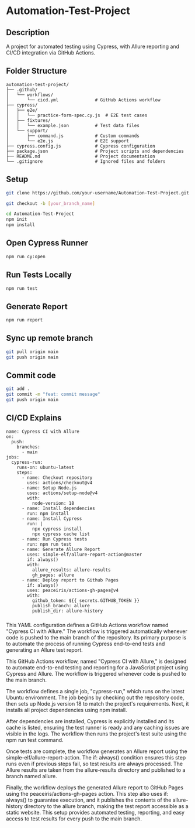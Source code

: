 # Automation-Test-Project

## Description

A project for automated testing using Cypress, with Allure reporting and CI/CD integration via GitHub Actions.

## Folder Structure

```
automation-test-project/
├── .github/
│   └── workflows/
│       └── cicd.yml              # GitHub Actions workflow
├── cypress/
│   ├── e2e/
│   │   └── practice-form-spec.cy.js  # E2E test cases
│   ├── fixtures/
│   │   └── example.json          # Test data files
│   └── support/
│       ├── command.js            # Custom commands
│       └── e2e.js                # E2E support
├── cypress.config.js             # Cypress configuration
├── package.json                  # Project scripts and dependencies
├── README.md                     # Project documentation
└── .gitignore                    # Ignored files and folders
```

## Setup

```bash
git clone https://github.com/your-username/Automation-Test-Project.git

git checkout -b [your_branch_name]

cd Automation-Test-Project
npm init
npm install
```

## Open Cypress Runner

```bash
npm run cy:open
```

## Run Tests Locally

```bash
npm run test
```

## Generate Report

```bash
npm run report
```
## Sync up remote branch
```bash
git pull origin main
git push origin main 
```
## Commit code
```bash
git add .
git commit -m "feat: commit message"
git push origin main 
```
## CI/CD Explains
```
name: Cypress CI with Allure
on:
  push:
    branches:
      - main
jobs:
  cypress-run:
    runs-on: ubuntu-latest
    steps:
      - name: Checkout repository
        uses: actions/checkout@v4
      - name: Setup Node.js
        uses: actions/setup-node@v4
        with:
          node-version: 18
      - name: Install dependencies
        run: npm install
      - name: Install Cypress
        run: |
          npx cypress install
          npx cypress cache list
      - name: Run Cypress tests
        run: npm run test
      - name: Generate Allure Report
        uses: simple-elf/allure-report-action@master
        if: always()
        with:
          allure_results: allure-results
          gh_pages: allure
      - name: Deploy report to Github Pages
        if: always()
        uses: peaceiris/actions-gh-pages@v4
        with:
          github_token: ${{ secrets.GITHUB_TOKEN }}
          publish_branch: allure
          publish_dir: allure-history
```
###
This YAML configuration defines a GitHub Actions workflow named "Cypress CI with Allure." The workflow is triggered automatically whenever code is pushed to the main branch of the repository. Its primary purpose is to automate the process of running Cypress end-to-end tests and generating an Allure test report.

This GitHub Actions workflow, named "Cypress CI with Allure," is designed to automate end-to-end testing and reporting for a JavaScript project using Cypress and Allure. The workflow is triggered whenever code is pushed to the main branch.

The workflow defines a single job, "cypress-run," which runs on the latest Ubuntu environment. The job begins by checking out the repository code, then sets up Node.js version 18 to match the project's requirements. Next, it installs all project dependencies using npm install.

After dependencies are installed, Cypress is explicitly installed and its cache is listed, ensuring the test runner is ready and any caching issues are visible in the logs. The workflow then runs the project's test suite using the npm run test command.

Once tests are complete, the workflow generates an Allure report using the simple-elf/allure-report-action. The if: always() condition ensures this step runs even if previous steps fail, so test results are always processed. The Allure results are taken from the allure-results directory and published to a branch named allure.

Finally, the workflow deploys the generated Allure report to GitHub Pages using the peaceiris/actions-gh-pages action. This step also uses if: always() to guarantee execution, and it publishes the contents of the allure-history directory to the allure branch, making the test report accessible as a static website. This setup provides automated testing, reporting, and easy access to test results for every push to the main branch.
